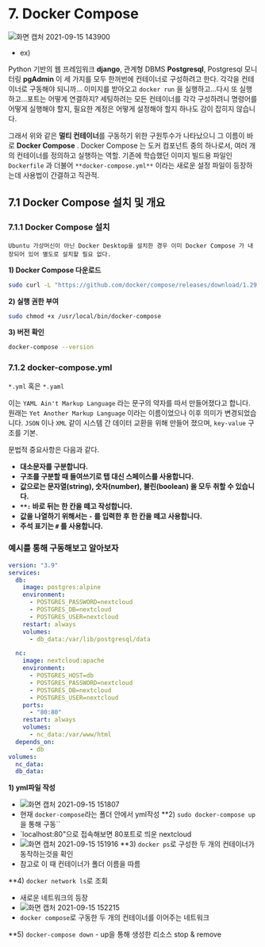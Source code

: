 # 7. Docker Compose
  ![화면 캡처 2021-09-15 143900](https://user-images.githubusercontent.com/62214428/133376872-22f8195a-378f-4074-b6fa-97ee49c10abb.png)
- ex) 

 
Python 기반의 웹 프레임워크 **django**, 관계형 DBMS **Postgresql**, Postgresql 모니터링 **pgAdmin** 이 세 가지를 모두 한꺼번에 컨테이너로 구성하려고 한다. 각각을 컨테이너로 구동해야 되니까... 이미지를 받아오고 `docker run` 을 실행하고...다시 또 실행하고...포트는 어떻게 연결하지? 세팅하려는 모든 컨테이너를 각각 구성하려니 명령어를 어떻게 실행해야 할지, 필요한 계정은 어떻게 설정해야 할지 하나도 감이 잡히지 않습니다. 

그래서 위와 같은 **멀티 컨테이너**를 구동하기 위한 구원투수가 나타났으니 그 이름이 바로 **Docker Compose** . Docker Compose 는 도커 컴포넌트 중의 하나로서, 여러 개의 컨테이너를 정의하고 실행하는 역할. 기존에 학습했던 이미지 빌드용 파일인 `Dockerfile` 과 더불어 `**docker-compose.yml**` 이라는 새로운 설정 파일이 등장하는데 사용법이 간결하고 직관적.

## 7.1 Docker Compose 설치 및 개요

### 7.1.1 Docker Compose 설치

`Ubuntu 가상머신이 아닌 Docker Desktop을 설치한 경우 이미 Docker Compose 가 내장되어 있어 별도로 설치할 필요 없다.`


**1) Docker Compose 다운로드**

```bash
sudo curl -L "https://github.com/docker/compose/releases/download/1.29.2/docker-compose-$(uname -s)-$(uname -m)" -o /usr/local/bin/docker-compose
```

**2) 실행 권한 부여**

```bash
sudo chmod +x /usr/local/bin/docker-compose
```

**3) 버전 확인**

```bash
docker-compose --version
```


### 7.1.2 docker-compose.yml

`*.yml` 혹은 `*.yaml`  

이는 `YAML Ain't Markup Language` 라는 문구의 약자를 따서 만들어졌다고 합니다. 원래는 `Yet Another Markup Language` 이라는 이름이었으나 이후 의미가 변경되었습니다. `JSON` 이나 `XML` 같이 시스템 간 데이터 교환을 위해 만들어 졌으며, `key-value` 구조를 기본. 

문법적 중요사항은 다음과 같다.
- **대소문자를 구분합니다.**
- **구조를 구분할 때 들여쓰기로 탭 대신 스페이스를 사용합니다.**
- **값으로는 문자열(string), 숫자(number), 불린(boolean) 을 모두 취할 수 있습니다.**
- **`**:` 바로 뒤는 한 칸을 떼고 작성합니다.**
- **값을 나열하기 위해서는 `-` 를 입력한 후 한 칸을 떼고 사용합니다.**
- **주석 표기는 `#` 를 사용합니다.**


### 예시를 통해 구동해보고 알아보자
```yaml
version: "3.9"
services:
  db:
    image: postgres:alpine
    environment:
      - POSTGRES_PASSWORD=nextcloud
      - POSTGRES_DB=nextcloud
      - POSTGRES_USER=nextcloud
    restart: always
    volumes:
      - db_data:/var/lib/postgresql/data

  nc:
    image: nextcloud:apache
    environment:
      - POSTGRES_HOST=db
      - POSTGRES_PASSWORD=nextcloud
      - POSTGRES_DB=nextcloud
      - POSTGRES_USER=nextcloud
    ports:
      - "80:80"
    restart: always
    volumes:
      - nc_data:/var/www/html
  depends_on:
      - db
volumes:
  nc_data:
  db_data: 
```
**1) yml파일 작성**
- ![화면 캡처 2021-09-15 151807](https://user-images.githubusercontent.com/62214428/133380701-c1826d62-b5ea-4cdd-9958-b91f7219ea92.png)
- 현재 `docker-compose`라는 폴더 안에서 yml작성
**2) `sudo docker-compose up`을 통해 구동``
- `localhost:80"으로 접속해보면 80포트로 띄운 nextcloud
- ![화면 캡처 2021-09-15 151916](https://user-images.githubusercontent.com/62214428/133380868-14cad942-a756-4caf-9071-c9169e86479a.png)
**3) `docker ps`로 구성한 두 개의 컨테이너가 동작하는것을 확인 
- 참고로 이 때 컨테이너가 폴더 이름을 따름

**4) `docker network ls`로 조회
- 새로운 네트워크의 등장
- ![화면 캡처 2021-09-15 152215](https://user-images.githubusercontent.com/62214428/133381233-12eb30dc-005a-4c5f-8f0e-b167d9cde9a0.png)
- `docker compose`로 구동한 두 개의 컨테이너를 이어주는 네트워크

**5) `docker-compose down` - up을 통해 생성한 리소스 stop & remove










